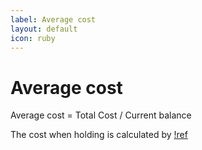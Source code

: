 ```yaml
---
label: Average cost
layout: default
icon: ruby
---
```


# Average cost

Average cost = Total Cost / Current balance

The cost when holding is calculated by [!ref](/metrics/holding_profit_loss.md)
